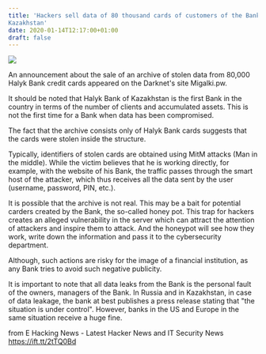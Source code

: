 ```yaml
---
title: 'Hackers sell data of 80 thousand cards of customers of the Bank of
Kazakhstan'
date: 2020-01-14T12:17:00+01:00
draft: false
---
```


[![](https://1.bp.blogspot.com/-SCpdebzIao4/Xh2dnLLMavI/AAAAAAAABcY/OcTsWbHb4CY_DuTl4S4JlePTeJGStg-PwCLcBGAsYHQ/s640/payroll-3219081_1280.jpg)](https://1.bp.blogspot.com/-SCpdebzIao4/Xh2dnLLMavI/AAAAAAAABcY/OcTsWbHb4CY_DuTl4S4JlePTeJGStg-PwCLcBGAsYHQ/s1600/payroll-3219081_1280.jpg)

  
An announcement about the sale of an archive of stolen data from 80,000 Halyk Bank credit cards appeared on the Darknet's site Migalki.pw.  
  
It should be noted that Halyk Bank of Kazakhstan is the first Bank in the country in terms of the number of clients and accumulated assets. This is not the first time for a Bank when data has been compromised.  
  
The fact that the archive consists only of Halyk Bank cards suggests that the cards were stolen inside the structure.  
  
Typically, identifiers of stolen cards are obtained using MitM attacks (Man in the middle). While the victim believes that he is working directly, for example, with the website of his Bank, the traffic passes through the smart host of the attacker, which thus receives all the data sent by the user (username, password, PIN, etc.).  
  
It is possible that the archive is not real. This may be a bait for potential carders created by the Bank, the so-called honey pot. This trap for hackers creates an alleged vulnerability in the server which can attract the attention of attackers and inspire them to attack. And the honeypot will see how they work, write down the information and pass it to the cybersecurity department.  
  
Although, such actions are risky for the image of a financial institution, as any Bank tries to avoid such negative publicity.  
  
It is important to note that all data leaks from the Bank is the personal fault of the owners, managers of the Bank. In Russia and in Kazakhstan, in case of data leakage, the bank at best publishes a press release stating that "the situation is under control". However, banks in the US and Europe in the same situation receive a huge fine.

  
  
from E Hacking News - Latest Hacker News and IT Security News https://ift.tt/2tTQ0Bd
